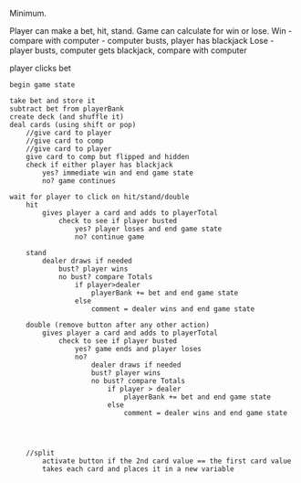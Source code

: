 Minimum.

Player can make a bet, hit, stand.
Game can calculate for win or lose.
Win - compare with computer - computer busts, player has blackjack
Lose - player busts, computer gets blackjack, compare with computer

player clicks bet
	
	begin game state

	take bet and store it
	subtract bet from playerBank
	create deck (and shuffle it)
	deal cards (using shift or pop)
		//give card to player
		//give card to comp
		//give card to player
		give card to comp but flipped and hidden
		check if either player has blackjack
			yes? immediate win and end game state
			no? game continues

	wait for player to click on hit/stand/double
		hit
			gives player a card and adds to playerTotal
				check to see if player busted
					yes? player loses and end game state
					no? continue game

		stand
			dealer draws if needed
				bust? player wins
				no bust? compare Totals
					if player>dealer
						playerBank += bet and end game state
					else 
						comment = dealer wins and end game state

		double (remove button after any other action)
			gives player a card and adds to playerTotal
				check to see if player busted
					yes? game ends and player loses
					no?  
						dealer draws if needed
						bust? player wins
						no bust? compare Totals
							if player > dealer
								playerBank += bet and end game state
							else
								comment = dealer wins and end game state
		



		//split
			activate button if the 2nd card value == the first card value
			takes each card and places it in a new variable
			
				


